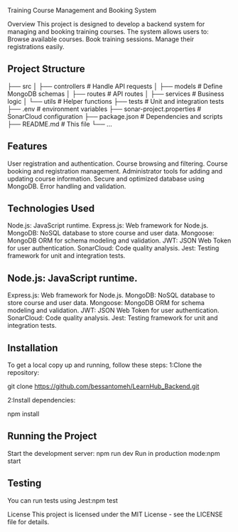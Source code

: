 Training Course Management and Booking System

Overview
This project is designed to develop a backend system for managing and booking training courses. The system allows users to:
Browse available courses.
Book training sessions.
Manage their registrations easily.

## Project Structure
├── src
│   ├── controllers      # Handle API requests
│   ├── models           # Define MongoDB schemas
│   ├── routes           # API routes
│   ├── services         # Business logic
│   └── utils            # Helper functions
├── tests                # Unit and integration tests
├── .env                 # environment variables
├── sonar-project.properties # SonarCloud configuration
├── package.json         # Dependencies and scripts
├── README.md            # This file
└── ...

## Features
User registration and authentication.
Course browsing and filtering.
Course booking and registration management.
Administrator tools for adding and updating course information.
Secure and optimized database using MongoDB.
Error handling and validation.

## Technologies Used
Node.js: JavaScript runtime.
Express.js: Web framework for Node.js.
MongoDB: NoSQL database to store course and user data.
Mongoose: MongoDB ORM for schema modeling and validation.
JWT: JSON Web Token for user authentication.
SonarCloud: Code quality analysis.
Jest: Testing framework for unit and integration tests.

## Node.js: JavaScript runtime.
Express.js: Web framework for Node.js.
MongoDB: NoSQL database to store course and user data.
Mongoose: MongoDB ORM for schema modeling and validation.
JWT: JSON Web Token for user authentication.
SonarCloud: Code quality analysis.
Jest: Testing framework for unit and integration tests.

## Installation
To get a local copy up and running, follow these steps:
1:Clone the repository:

git clone https://github.com/bessantomeh/LearnHub_Backend.git

2:Install dependencies:

npm install

## Running the Project
Start the development server: npm run dev
Run in production mode:npm start

## Testing
You can run tests using Jest:npm test


License
This project is licensed under the MIT License - see the LICENSE file for details.



